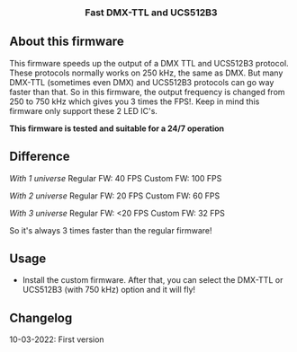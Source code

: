 <div align="center">

  <h3 align="center">Fast DMX-TTL and UCS512B3</h3>
</div>

## About this firmware 
This firmware speeds up the output of a DMX TTL and UCS512B3 protocol. These protocols normally works on 250 kHz, the same as DMX. But many DMX-TTL (sometimes even DMX) and UCS512B3
protocols can go way faster than that. So in this firmware, the output frequency is changed from 250 to 750 kHz which gives you 3 times the FPS!. Keep in mind this firmware only
support these 2 LED IC's.

**This firmware is tested and suitable for a 24/7 operation**

## Difference

_With 1 universe_
Regular FW: 40 FPS
Custom FW: 100 FPS

_With 2 universe_
Regular FW: 20 FPS
Custom FW: 60 FPS

_With 3 universe_
Regular FW: <20 FPS
Custom FW: 32 FPS

So it's always 3 times faster than the regular firmware!

## Usage

* Install the custom firmware. After that, you can select the DMX-TTL or UCS512B3 (with 750 kHz) option and it will fly!

## Changelog
10-03-2022: First version
